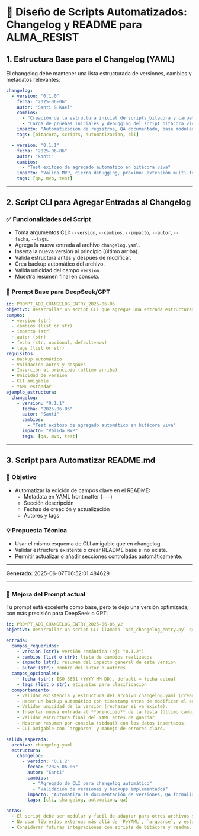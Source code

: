 # 📘 Diseño de Scripts Automatizados: Changelog y README para ALMA_RESIST

## 1. Estructura Base para el Changelog (YAML)

El changelog debe mantener una lista estructurada de versiones, cambios y metadatos relevantes:

```yaml
changelog:
  - version: "0.1.0"
    fecha: "2025-06-06"
    autor: "Santi & Kael"
    cambios:
      - "Creación de la estructura inicial de scripts_bitacora y carpetas docs/src"
      - "Carga de pruebas iniciales y debugging del script bitácora viva"
    impacto: "Automatización de registros, QA documentado, base modular lista"
    tags: [bitacora, scripts, automatizacion, cli]

  - version: "0.1.1"
    fecha: "2025-06-06"
    autor: "Santi"
    cambios:
      - "Test exitoso de agregado automático en bitácora viva"
    impacto: "Valida MVP, cierra debugging, próximo: extensión multi-formato"
    tags: [qa, mvp, test]
```

---

## 2. Script CLI para Agregar Entradas al Changelog

### ✅ Funcionalidades del Script

- Toma argumentos CLI: `--version`, `--cambios`, `--impacto`, `--autor`, `--fecha`, `--tags`.
- Agrega la nueva entrada al archivo `changelog.yaml`.
- Inserta la nueva versión al principio (último arriba).
- Valida estructura antes y después de modificar.
- Crea backup automático del archivo.
- Valida unicidad del campo `version`.
- Muestra resumen final en consola.

### 🧠 Prompt Base para DeepSeek/GPT

```yaml
id: PROMPT_ADD_CHANGELOG_ENTRY_2025-06-06
objetivo: Desarrollar un script CLI que agregue una entrada estructurada al changelog.yaml de ALMA_RESIST
campos:
  - version (str)
  - cambios (list or str)
  - impacto (str)
  - autor (str)
  - fecha (str, opcional, default=now)
  - tags (list or str)
requisitos:
  - Backup automático
  - Validación antes y después
  - Inserción al principio (último arriba)
  - Unicidad de version
  - CLI amigable
  - YAML estándar
ejemplo_estructura:
  changelog:
    - version: "0.1.1"
      fecha: "2025-06-06"
      autor: "Santi"
      cambios:
        - "Test exitoso de agregado automático en bitácora viva"
      impacto: "Valida MVP"
      tags: [qa, mvp, test]
```

---

## 3. Script para Automatizar README.md

### 🎯 Objetivo

- Automatizar la edición de campos clave en el README:
  - Metadata en YAML frontmatter (`---`)
  - Sección descripción
  - Fechas de creación y actualización
  - Autores y tags

### 💡 Propuesta Técnica

- Usar el mismo esquema de CLI amigable que en changelog.
- Validar estructura existente o crear README base si no existe.
- Permitir actualizar o añadir secciones controladas automáticamente.

---

**Generado:** 2025-06-07T06:52:01.484629

---

### 🔧 Mejora del Prompt actual

Tu prompt está excelente como base, pero te dejo una versión optimizada, con más precisión para DeepSeek o GPT:

```yaml
id: PROMPT_ADD_CHANGELOG_ENTRY_2025-06-06_v2
objetivo: Desarrollar un script CLI llamado `add_changelog_entry.py` que permita agregar entradas estructuradas al archivo `changelog.yaml` del proyecto ALMA_RESIST.

entrada:
  campos_requeridos:
    - version (str): versión semántica (ej: "0.1.2")
    - cambios (list o str): lista de cambios realizados
    - impacto (str): resumen del impacto general de esta versión
    - autor (str): nombre del autor o autores
  campos_opcionales:
    - fecha (str): ISO 8601 (YYYY-MM-DD), default = fecha actual
    - tags (list o str): etiquetas para clasificación
  comportamiento:
    - Validar existencia y estructura del archivo changelog.yaml (crear si no existe).
    - Hacer un backup automático con timestamp antes de modificar el archivo.
    - Validar unicidad de la versión (rechazar si ya existe).
    - Insertar nueva entrada al **principio** de la lista (último cambio arriba).
    - Validar estructura final del YAML antes de guardar.
    - Mostrar resumen por consola (stdout) con los datos insertados.
    - CLI amigable con `argparse` y manejo de errores claro.

salida_esperada:
  archivo: changelog.yaml
  estructura:
    changelog:
      - version: "0.1.2"
        fecha: "2025-06-06"
        autor: "Santi"
        cambios:
          - "Agregado de CLI para changelog automático"
          - "Validación de versiones y backups implementados"
        impacto: "Automatiza la documentación de versiones, QA formalizado"
        tags: [cli, changelog, automation, qa]

notas:
  - El script debe ser modular y fácil de adaptar para otros archivos similares.
  - No usar librerías externas más allá de `PyYAML`, `argparse`, y estándar de Python 3.
  - Considerar futuras integraciones con scripts de bitácora y readme.
```

